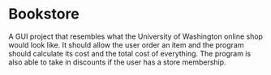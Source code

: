 # Bookstore
A GUI project that resembles what the University of Washington online shop would look like. It should allow the user order an item and the program should calculate its cost and the total cost of everything. The program is also able to take in discounts if the user has a store membership.
